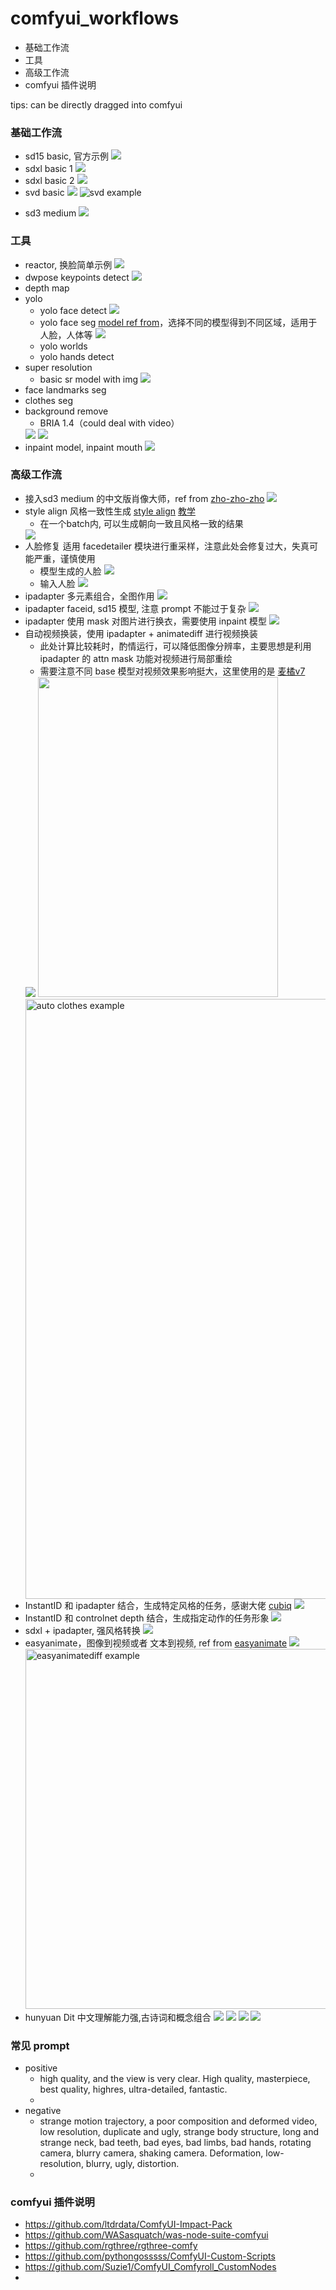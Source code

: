 # comfyui_workflows

- 基础工作流
- 工具
- 高级工作流
- comfyui 插件说明

tips: can be directly dragged into comfyui

### 基础工作流

- sd15 basic, 官方示例
  <img src="workflows/basic/sd15_basic.png">
- sdxl basic 1
  <img src="workflows/basic/sdxl_basic_001.png">
- sdxl basic 2
  <img src="workflows/basic/sdxl_basic_002.png">
- svd basic
  <img src="workflows/basic/svd_basic.png">
  ![svd example](resource/basic/svd_00001.gif)
  <!-- <video width="320" height="240" controls>
    <source src="resource/basic/svd_00001.mp4" type="video/mp4">
  </video> -->
<!-- - sd cascade
  <img src="workflows/basic/sd_cascade_basic.png"> -->
- sd3 medium
  <img src="workflows/basic/sd3_medium_basic.png">

### 工具
- reactor, 换脸简单示例
   <img src="workflows/tools/reactor_basic.png">
- dwpose keypoints detect
   <img src="workflows/tools/dwpose.png">
- depth map
- yolo 
  - yolo face detect
    <img src="workflows/tools/yolo_face_detect.png">
  - yolo face seg [model ref from](https://huggingface.co/jags/yolov8_model_segmentation-set/tree/main)，选择不同的模型得到不同区域，适用于人脸，人体等
    <img src="workflows/tools/yolo_face_seg.png">
  - yolo worlds
  - yolo hands detect
- super resolution
  - basic sr model with img
    <img src="workflows/tools/super_resolution_basic_1.png">
- face landmarks seg
- clothes seg
- background remove
  - BRIA 1.4（could deal with video）
  <img src="workflows/tools/background_remove_BRIA.png">
  <img src="workflows/tools/briaai_matting_human.png">
- inpaint model, inpaint mouth
  <img src="workflows/tools/inpaint_mouth.png">


### 高级工作流
- 接入sd3 medium 的中文版肖像大师，ref from [zho-zho-zho](https://github.com/ZHO-ZHO-ZHO/ComfyUI-Workflows-ZHO)
  <img src="workflows/advanced/portrait_zh_sd3_medium_blue.png">
- style align 风格一致性生成 [style align](https://github.com/brianfitzgerald/style_aligned_comfy)  [教学](https://www.youtube.com/watch?v=itBiBOYWHF8)
  - 在一个batch内, 可以生成朝向一致且风格一致的结果
  <img src="workflows/advanced/style_align_in_batch.png">
- 人脸修复 适用 facedetailer 模块进行重采样，注意此处会修复过大，失真可能严重，谨慎使用
  - 模型生成的人脸
    <img src="workflows/advanced/face_detailer_with_sd_gened.png">
  - 输入人脸
    <img src="workflows/advanced/face_detailer_with_sd.png">
- ipadapter 多元素组合，全图作用
  <img src="workflows/advanced/ipadapter_combine_multi_items.png">
- ipadapter faceid, sd15 模型, 注意 prompt 不能过于复杂
  <img src="workflows/advanced/ipadapter_faceid_01.png">
- ipadapter 使用 mask 对图片进行换衣，需要使用 inpaint 模型
  <img src="workflows/advanced/ipadapter_image_change_cloth_with_mask.png">
- 自动视频换装，使用 ipadapter + animatediff 进行视频换装
  - 此处计算比较耗时，酌情运行，可以降低图像分辨率，主要思想是利用 ipadapter 的 attn mask 功能对视频进行局部重绘
  - 需要注意不同 base 模型对视频效果影响挺大，这里使用的是 [麦橘v7](https://civitai.com/models/43331/majicmix-realistic)
  <img src="workflows/advanced/auto_clothes_with_attn_masked_ipadapter_and_animatediff.png">
  <img src="resource/advanced/clothes.jpg" width="384" height="512">
  <img src="resource/advanced/auto_clothes_combine.gif" width="540" height="960" alt="auto clothes example">
- InstantID 和 ipadapter 结合，生成特定风格的任务，感谢大佬 [cubiq](https://github.com/cubiq/ComfyUI_InstantID/blob/main/examples/InstantID_IPAdapter.json)
  <img src="workflows/advanced/instantID_with_ipadapter.png">
- InstantID 和 controlnet depth 结合，生成指定动作的任务形象
  <img src="workflows/advanced/instantID_with_depth.png">
- sdxl + ipadapter, 强风格转换
  <img src="workflows/advanced/ipadapter_strong_style_transfer.png">
- easyanimate，图像到视频或者 文本到视频, ref from [easyanimate](https://github.com/aigc-apps/EasyAnimate/blob/main/comfyui/README.md)
  <img src="workflows\advanced\easyanimate.png">
  <img src="resource/advanced/easyanimate.gif" width="960" height="576" alt="easyanimatediff example">
- hunyuan Dit 中文理解能力强,古诗词和概念组合
  <img src="workflows/advanced/hunyuan_dit.png">
  <img src="workflows/advanced/hunyuan_dit2.png">
  <img src="workflows/advanced/hunyuan_dit3.png">
  <img src="workflows/advanced/hunyuan_dit4.png">

### 常见 prompt

- positive
  -  high quality, and the view is very clear. High quality, masterpiece, best quality, highres, ultra-detailed, fantastic.
  -  
- negative
  -  strange motion trajectory, a poor composition and deformed video, low resolution, duplicate and ugly, strange body structure, long and strange neck, bad teeth, bad eyes, bad limbs, bad hands, rotating camera, blurry camera, shaking camera. Deformation, low-resolution, blurry, ugly, distortion.
  -  

### comfyui 插件说明

- https://github.com/ltdrdata/ComfyUI-Impact-Pack
- https://github.com/WASasquatch/was-node-suite-comfyui
- https://github.com/rgthree/rgthree-comfy
- https://github.com/pythongosssss/ComfyUI-Custom-Scripts
- https://github.com/Suzie1/ComfyUI_Comfyroll_CustomNodes
- 